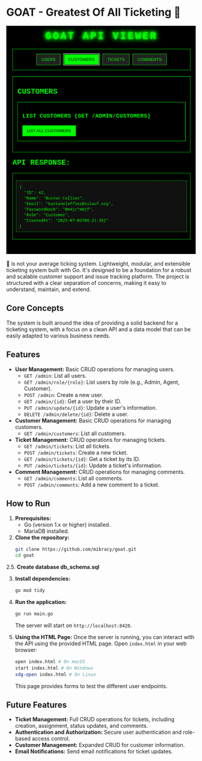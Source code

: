 # GOAT - Greatest Of All Ticketing 🐐

![img.png](img.png)

🐐 is not your average ticking system. Lightweight, modular, and extensible ticketing system built with Go. 
It's designed to be a foundation for a robust and scalable customer support and issue tracking platform. 
The project is structured with a clear separation of concerns, making it easy to understand, maintain, and extend.


## Core Concepts

The system is built around the idea of providing a solid backend for a ticketing system, with a focus on a clean API and a data model that can be easily adapted to various business needs.
## Features

*   **User Management:** Basic CRUD operations for managing users.
    *   `GET /admin`: List all users.
    *   `GET /admin/role/{role}`: List users by role (e.g., Admin, Agent, Customer).
    *   `POST /admin`: Create a new user.
    *   `GET /admin/{id}`: Get a user by their ID.
    *   `PUT /admin/update/{id}`: Update a user's information.
    *   `DELETE /admin/delete/{id}`: Delete a user.
*   **Customer Management:** Basic CRUD operations for managing customers.
    *   `GET /admin/customers`: List all customers.
*   **Ticket Management:** CRUD operations for managing tickets.
    *   `GET /admin/tickets`: List all tickets.
    *   `POST /admin/tickets`: Create a new ticket.
    *   `GET /admin/tickets/{id}`: Get a ticket by its ID.
    *   `PUT /admin/tickets/{id}`: Update a ticket's information.
*   **Comment Management:** CRUD operations for managing comments.
    *   `GET /admin/comments`: List all comments.
    *   `POST /admin/comments`: Add a new comment to a ticket.

## How to Run

1.  **Prerequisites:**
    *   Go (version 1.x or higher) installed.
    *   MariaDB installed.
2.  **Clone the repository:**
    ```bash
    git clone https://github.com/mibracy/goat.git
    cd goat
    ```
2.5. **Create database db_schema.sql**

3.  **Install dependencies:**
    ```bash
    go mod tidy
    ```
4.  **Run the application:**
    ```bash
    go run main.go
    ```
    The server will start on `http://localhost:8420`.

5.  **Using the HTML Page:**
    Once the server is running, you can interact with the API using the provided HTML page.
    Open `index.html` in your web browser:
    ```bash
    open index.html # On macOS
    start index.html # On Windows
    xdg-open index.html # On Linux
    ```
    This page provides forms to test the different user endpoints.

## Future Features

*   **Ticket Management:** Full CRUD operations for tickets, including creation, assignment, status updates, and comments.
*   **Authentication and Authorization:** Secure user authentication and role-based access control.
*   **Customer Management:** Expanded CRUD for customer information.
*   **Email Notifications:** Send email notifications for ticket updates.

